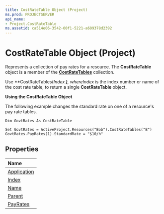 ```yaml
---
title: CostRateTable Object (Project)
ms.prod: PROJECTSERVER
api_name:
- Project.CostRateTable
ms.assetid: ca514e06-3542-00f1-5221-a609378d2392
---
```



# CostRateTable Object (Project)


 

Represents a collection of pay rates for a resource. The  **CostRateTable** object is a member of the **[CostRateTables](costratetables-object-project.md)** collection.
 
Use  **CostRateTables(***Index* **)**, where*Index* is the index number or name of the cost rate table, to return a single **CostRateTable** object.
 
 **Using the CostRateTable Object**
 
The following example changes the standard rate on one of a resource's pay rate tables. 
 



```
Dim GovtRates As CostRateTable 
 
Set GovtRates = ActiveProject.Resources("Bob").CostRateTables("B") 
GovtRates.PayRates(1).StandardRate = "$10/h"
```


## Properties



|**Name**|
|:-----|
|[Application](costratetable-application-property-project.md)|
|[Index](costratetable-index-property-project.md)|
|[Name](costratetable-name-property-project.md)|
|[Parent](costratetable-parent-property-project.md)|
|[PayRates](costratetable-payrates-property-project.md)|

